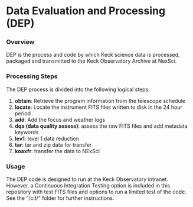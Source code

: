 Data Evaluation and Processing (DEP)
====================================

### Overview ###
DEP is the process and code by which Keck science data is processed, packaged and transmitted to the Keck Observatory Archive at NexSci.


### Processing Steps ###
The DEP process is divided into the following logical steps:

1. **obtain**: Retrieve the program information from the telescope schedule
2. **locate**: Locate the instrument FITS files written to disk in the 24 hour period
3. **add**: Add the focus and weather logs
4. **dqa (data quality assess)**: assess the raw FITS files and add metadata keywords
5. **lev1**: level 1 data reduction
6. **tar**: tar and zip data for transfer
7. **koaxfr**: transfer the data to NExScI


### Usage ###
The DEP code is designed to run at the Keck Observatory intranet.  However, a Continuous Integration Testing option is included in this repository with test FITS files and options to run a limited test of the code.  See the "/cit/" folder for further instructions.
